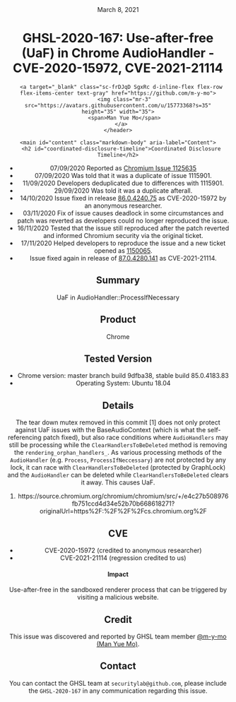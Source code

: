 <header class="post-header d-block mb-6">
      <div class="date text-mono f5 my-3">March 8, 2021</div>
      <h1 class="my-2 h00-mktg lh-condensed">GHSL-2020-167: Use-after-free (UaF) in Chrome AudioHandler - CVE-2020-15972, CVE-2021-21114</h1>

      
      
      
      
      

      

      <a target="_blank" class="sc-frDJqD SgxRc d-inline-flex flex-row flex-items-center text-gray" href="https://github.com/m-y-mo">
        <img class="mr-3" src="https://avatars.githubusercontent.com/u/15773368?s=35" height="35" width="35">
        <span>Man Yue Mo</span>
      </a>
    </header>

    <main id="content" class="markdown-body" aria-label="Content">
      <h2 id="coordinated-disclosure-timeline">Coordinated Disclosure Timeline</h2>
<ul>
  <li>07/09/2020 Reported as <a href="https://bugs.chromium.org/p/chromium/issues/detail?id=1125635">Chromium Issue 1125635</a></li>
  <li>07/09/2020 Was told that it was a duplicate of issue 1115901.</li>
  <li>11/09/2020 Developers deduplicated due to differences with 1115901.</li>
  <li>29/09/2020 Was told it was a duplicate afterall.</li>
  <li>14/10/2020 Issue fixed in release <a href="https://chromereleases.googleblog.com/2020/10/stable-channel-update-for-desktop.html">86.0.4240.75</a> as CVE-2020-15972 by an anonymous researcher.</li>
  <li>03/11/2020 Fix of issue causes deadlock in some circumstances and patch was reverted as developers could no longer reproduced the issue.</li>
  <li>16/11/2020 Tested that the issue still reproduced after the patch reverted and informed Chromium security via the original ticket.</li>
  <li>17/11/2020 Helped developers to reproduce the issue and a new ticket opened as <a href="https://bugs.chromium.org/p/chromium/issues/detail?id=1150065">1150065</a>.</li>
  <li>Issue fixed again in release of <a href="https://chromereleases.googleblog.com/2021/01/stable-channel-update-for-desktop.html">87.0.4280.141</a> as CVE-2021-21114.</li>
</ul>

<h2 id="summary">Summary</h2>
<p>UaF in AudioHandler::ProcessIfNecessary</p>

<h2 id="product">Product</h2>
<p>Chrome</p>

<h2 id="tested-version">Tested Version</h2>
<ul>
  <li>Chrome version: master branch build 9dfba38, stable build 85.0.4183.83</li>
  <li>Operating System: Ubuntu 18.04</li>
</ul>

<h2 id="details">Details</h2>

<p>The tear down mutex removed in this commit [1] does not only protect against UaF issues with the BaseAudioContext (which is what the self-referencing patch fixed), but also race conditions where <code class="language-plaintext highlighter-rouge">AudioHandlers</code> may still be processing while the <code class="language-plaintext highlighter-rouge">ClearHandlersToBeDeleted</code> method is removing the <code class="language-plaintext highlighter-rouge">rendering_orphan_handlers_</code>. As various processing methods of the <code class="language-plaintext highlighter-rouge">AudioHandler</code> (e.g. <code class="language-plaintext highlighter-rouge">Process</code>, <code class="language-plaintext highlighter-rouge">ProcessIfNeccessary</code>) are not protected by any lock, it can race with <code class="language-plaintext highlighter-rouge">ClearHandlersToBeDeleted</code> (protected by GraphLock) and the <code class="language-plaintext highlighter-rouge">AudioHandler</code> can be deleted while <code class="language-plaintext highlighter-rouge">ClearHandlersToBeDeleted</code> clears it away. This causes UaF.</p>

<ol>
  <li>https://source.chromium.org/chromium/chromium/src/+/e4c27b508976fb751ccd4d34e52b70b668618271?originalUrl=https%2F:%2F%2F%2Fcs.chromium.org%2F</li>
</ol>

<h2 id="cve">CVE</h2>
<ul>
  <li>CVE-2020-15972 (credited to anonymous researcher)</li>
  <li>CVE-2021-21114 (regression credited to us)</li>
</ul>

<h4 id="impact">Impact</h4>

<p>Use-after-free in the sandboxed renderer process that can be triggered by visiting a malicious website.</p>

<h2 id="credit">Credit</h2>

<p>This issue was discovered and reported by GHSL team member <a href="https://github.com/m-y-mo">@m-y-mo (Man Yue Mo)</a>.</p>

<h2 id="contact">Contact</h2>

<p>You can contact the GHSL team at <code class="language-plaintext highlighter-rouge">securitylab@github.com</code>, please include the <code class="language-plaintext highlighter-rouge">GHSL-2020-167</code> in any communication regarding this issue.</p>

    